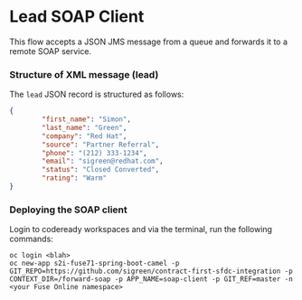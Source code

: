 Lead SOAP Client
=============

This flow accepts a JSON JMS message from a queue and forwards it to a remote SOAP service.

### Structure of XML message (lead)

The `lead` JSON record is structured as follows:

```json
{
		"first_name": "Simon",
		"last_name": "Green",
		"company": "Red Hat",
		"source": "Partner Referral",
		"phone": "(212) 333-1234",
		"email": "sigreen@redhat.com",
		"status": "Closed Converted",
		"rating": "Warm"
}
```

### Deploying the SOAP client

Login to codeready workspaces and via the terminal, run the following commands:

```
oc login <blah>
oc new-app s2i-fuse71-spring-boot-camel -p GIT_REPO=https://github.com/sigreen/contract-first-sfdc-integration -p CONTEXT_DIR=/forward-soap -p APP_NAME=soap-client -p GIT_REF=master -n <your Fuse Online namespace>

```
